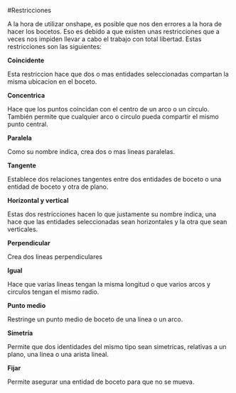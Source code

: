 #Restricciones

A la hora de utilizar onshape, es posible que nos den errores a la hora de hacer los bocetos. Eso es debido a que existen unas restricciones que a veces nos impiden llevar a cabo el trabajo con total libertad. Estas restricciones son las siguientes:

**Coincidente**

Esta restriccion hace que dos o mas entidades seleccionadas compartan la misma ubicacion en el boceto.

**Concentrica**

Hace que los puntos coincidan con el centro de un arco o un circulo. También permite que cualquier arco o circulo pueda compartir el mismo punto central.

**Paralela**

Como su nombre indica, crea dos o mas lineas paralelas.

**Tangente**

Establece dos relaciones tangentes entre dos entidades de boceto o una entidad de boceto y otra de plano.

**Horizontal y vertical**

Estas dos restricciones hacen lo que justamente su nombre indica, una hace que las entidades seleccionadas sean horizontales y la otra que sean verticales.

**Perpendicular**

Crea dos lineas perpendiculares

**Igual**

Hace que varias lineas tengan la misma longitud o que varios arcos y circulos tengan el mismo radio.

**Punto medio**

Restringe un punto medio de boceto de una linea o un arco.

**Simetría**

Permite que dos identidades del mismo tipo sean simetricas, relativas a un plano, una linea o una arista lineal.

**Fijar**

Permite asegurar una entidad de boceto para que no se mueva.

















